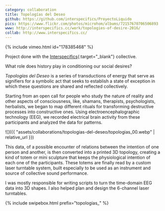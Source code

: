 ```yaml
---
category: collaboration
title: Topologías del Deseo
github: https://github.com/interspecifics/ProyectoLiquido
pics: https://www.flickr.com/photos/microhom/albums/72157670706506893
www: http://interspecifics.cc/work/topologies-of-desire-2016/
collab: http://www.interspecifics.cc/
---
```

{% include vimeo.html id="178385468" %}

Project done with the [Interspecifics](http://www.interspecifics.cc/){:target="_blank"} collective.

What role does history play in conditioning our social desires?

*Topologías del Deseo* is a series of transductions of energy that serve as signifiers for a symbolic act that seeks to establish a state of exception in which these questions are shared and reflected collectively.

Starting from an open call for people who study the nature of reality and other aspects of consciousness, like, shamans, therapists, psychologists, herbalists, we began to map different rituals for transforming destructive processes into constructive ones. Using electroencephalographic technology (EEG), we recorded electrical brain activity from these participants and analyzed the data for patterns.

![]({{ "assets/collaborations/topologias-del-deseo/topologias_00.webp" | relative_url }})

This data, of a possible encounter of relations between the intention of one person and another, is then converted into a printed 3D topology, creating a kind of totem or mini sculpture that keeps the physiological intention of each one of the participants. These totems are finally read by a custom laser turntable system, built especially to be used as an instrument and source of collective sound performance.

I was mostly responsible for writing scripts to turn the time-domain EEG data into 3D shapes. I also helped plan and design the 6-channel laser turntables.

{% include swipebox.html prefix="topologias_" %}
